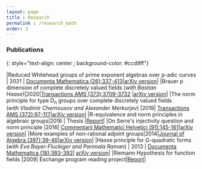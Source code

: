 ```yaml
---
layout: page
title : Research
permalink : /research_math
order: 3
---
```


### Publications
{: style="text-align: center ; background-color: #ccd9ff"}

|Reduced Whitehead groups of prime exponent algebras over p-adic curves | 2021 | [Documenta Mathematica (26):337-413](https://www.elibm.org/article/10012098)|[arXiv version](https://arxiv.org/abs/1808.09021)|
|Brauer _p_ dimension of complete discretely valued fields (_with Bastian Haase_)|2020|[Transactions AMS (373):3709-3732](https://www.ams.org/journals/tran/2020-373-05/S0002-9947-2020-08038-6/home.html) |[arXiv version](https://arxiv.org/abs/1611.01248)|
|The norm principle for type D<sub>n</sub> groups over complete discretely valued fields <br> (_with Vladimir Chernousov and Alexander Merkurjev_) |2019| [Transactions AMS (372):97-117](https://www.ams.org/journals/tran/2019-372-01/S0002-9947-2018-07558-4/home.html)|[arXiv version](https://arxiv.org/abs/1710.04321)|
|R-equivalence and norm principles in algebraic groups|2016 | Thesis |[Report](https://etd.library.emory.edu/concern/etds/bc386j499?locale=en)|
|On Serre's injectivity question and norm principle |2016| [Commentarii Mathematici Helvetici (91):145-161](https://www.ems-ph.org/journals/show_abstract.php?issn=0010-2571&vol=91&iss=1&rank=7)|[arXiv version](https://arxiv.org/abs/1511.00311)|
|More examples of non-rational adjoint groups|2014|[Journal of Algebra (397):39-46](https://www.sciencedirect.com/science/article/pii/S0021869313004596)|[arXiv version](https://arxiv.org/abs/1307.2143)|
|Hasse principle for G-quadratic forms <br> (_with Eva Bayer-Fluckiger and Parimala Raman_) | 2013 | [Documenta Mathematica (18):383-392](https://www.math.uni-bielefeld.de/documenta/vol-18/14.pdf)| [arXiv version](https://arxiv.org/abs/1305.3161)|
|Riemann Hypothesis for function fields |2009| Exchange program reading project|[Report](https://www.imo.universite-paris-saclay.fr/~ratazzi/nivedita.pdf)|




